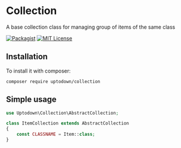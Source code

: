 # Collection

A base collection class for managing group of items of the same class

[![Packagist](https://img.shields.io/packagist/dt/uptodown/collection.svg?style=flat-square)](https://packagist.org/packages/uptodown/random-username-generator) [![MIT License](https://img.shields.io/badge/license-MIT-007EC7.svg?style=flat-square)](http://opensource.org/licenses/MIT)

## Installation

To install it with composer:
```
composer require uptodown/collection
```

## Simple usage

```php
use Uptodown\Collection\AbstractCollection;

class ItemCollection extends AbstractCollection
{
    const CLASSNAME = Item::class;
}
```

